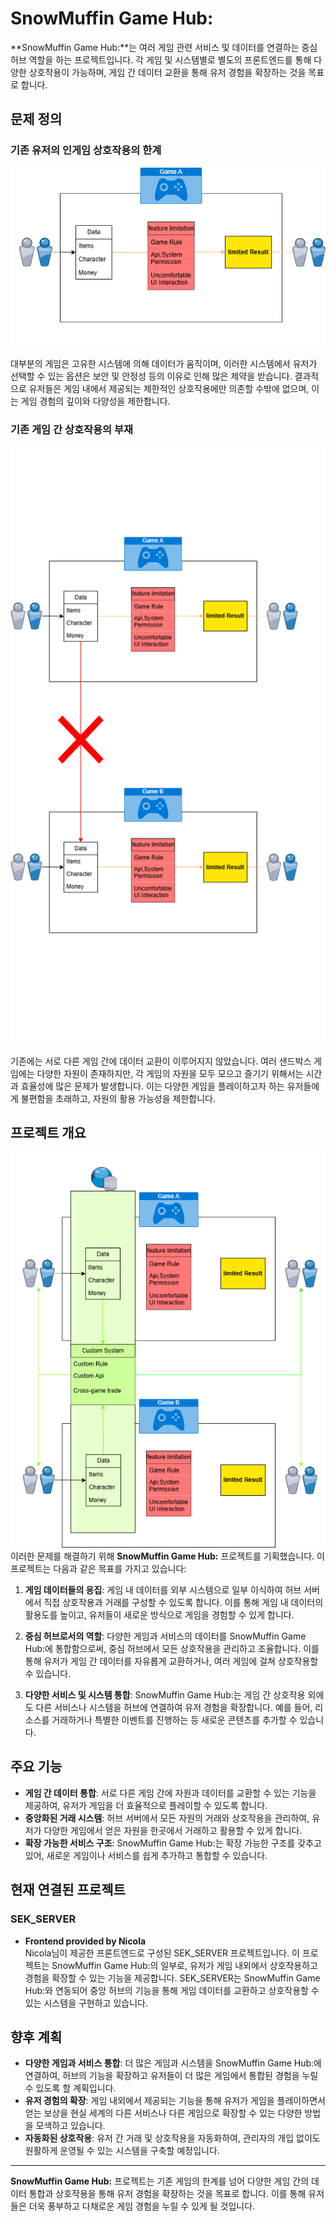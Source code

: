 # SnowMuffin Game Hub:

**SnowMuffin Game Hub:**는 여러 게임 관련 서비스 및 데이터를 연결하는 중심 허브 역할을 하는 프로젝트입니다. 각 게임 및 시스템별로 별도의 프론트엔드를 통해 다양한 상호작용이 가능하며, 게임 간 데이터 교환을 통해 유저 경험을 확장하는 것을 목표로 합니다.

## 문제 정의

### 기존 유저의 인게임 상호작용의 한계
![기존 인게임 상호작용](old1.png)

대부분의 게임은 고유한 시스템에 의해 데이터가 움직이며, 이러한 시스템에서 유저가 선택할 수 있는 옵션은 보안 및 안정성 등의 이유로 인해 많은 제약을 받습니다. 결과적으로 유저들은 게임 내에서 제공되는 제한적인 상호작용에만 의존할 수밖에 없으며, 이는 게임 경험의 깊이와 다양성을 제한합니다.

### 기존 게임 간 상호작용의 부재
![기존 게임간 상호작용](old2.png)

기존에는 서로 다른 게임 간에 데이터 교환이 이루어지지 않았습니다. 여러 샌드박스 게임에는 다양한 자원이 존재하지만, 각 게임의 자원을 모두 모으고 즐기기 위해서는 시간과 효율성에 많은 문제가 발생합니다. 이는 다양한 게임을 플레이하고자 하는 유저들에게 불편함을 초래하고, 자원의 활용 가능성을 제한합니다.

## 프로젝트 개요
![프로젝트 목적](new.png)
이러한 문제를 해결하기 위해 **SnowMuffin Game Hub:** 프로젝트를 기획했습니다. 이 프로젝트는 다음과 같은 목표를 가지고 있습니다:

1. **게임 데이터들의 응집**: 게임 내 데이터를 외부 시스템으로 일부 이식하여 허브 서버에서 직접 상호작용과 거래를 구성할 수 있도록 합니다. 이를 통해 게임 내 데이터의 활용도를 높이고, 유저들이 새로운 방식으로 게임을 경험할 수 있게 합니다.

2. **중심 허브로서의 역할**: 다양한 게임과 서비스의 데이터를 SnowMuffin Game Hub:에 통합함으로써, 중심 허브에서 모든 상호작용을 관리하고 조율합니다. 이를 통해 유저가 게임 간 데이터를 자유롭게 교환하거나, 여러 게임에 걸쳐 상호작용할 수 있습니다.

3. **다양한 서비스 및 시스템 통합**: SnowMuffin Game Hub:는 게임 간 상호작용 외에도 다른 서비스나 시스템을 허브에 연결하여 유저 경험을 확장합니다. 예를 들어, 리소스를 거래하거나 특별한 이벤트를 진행하는 등 새로운 콘텐츠를 추가할 수 있습니다.

## 주요 기능

- **게임 간 데이터 통합**: 서로 다른 게임 간에 자원과 데이터를 교환할 수 있는 기능을 제공하여, 유저가 게임을 더 효율적으로 플레이할 수 있도록 합니다.
- **중앙화된 거래 시스템**: 허브 서버에서 모든 자원의 거래와 상호작용을 관리하여, 유저가 다양한 게임에서 얻은 자원을 한곳에서 거래하고 활용할 수 있게 합니다.
- **확장 가능한 서비스 구조**: SnowMuffin Game Hub:는 확장 가능한 구조를 갖추고 있어, 새로운 게임이나 서비스를 쉽게 추가하고 통합할 수 있습니다.

## 현재 연결된 프로젝트

### SEK_SERVER
- **Frontend provided by Nicola**  
  Nicola님이 제공한 프론트엔드로 구성된 SEK_SERVER 프로젝트입니다. 이 프로젝트는 SnowMuffin Game Hub:의 일부로, 유저가 게임 내외에서 상호작용하고 경험을 확장할 수 있는 기능을 제공합니다. SEK_SERVER는 SnowMuffin Game Hub:와 연동되어 중앙 허브의 기능을 통해 게임 데이터를 교환하고 상호작용할 수 있는 시스템을 구현하고 있습니다.

## 향후 계획

- **다양한 게임과 서비스 통합**: 더 많은 게임과 시스템을 SnowMuffin Game Hub:에 연결하여, 허브의 기능을 확장하고 유저들이 더 많은 게임에서 통합된 경험을 누릴 수 있도록 할 계획입니다.
- **유저 경험의 확장**: 게임 내외에서 제공되는 기능을 통해 유저가 게임을 플레이하면서 얻는 보상을 현실 세계의 다른 서비스나 다른 게임으로 확장할 수 있는 다양한 방법을 모색하고 있습니다.
- **자동화된 상호작용**: 유저 간 거래 및 상호작용을 자동화하여, 관리자의 개입 없이도 원활하게 운영될 수 있는 시스템을 구축할 예정입니다.

---

**SnowMuffin Game Hub:** 프로젝트는 기존 게임의 한계를 넘어 다양한 게임 간의 데이터 통합과 상호작용을 통해 유저 경험을 확장하는 것을 목표로 합니다. 이를 통해 유저들은 더욱 풍부하고 다채로운 게임 경험을 누릴 수 있게 될 것입니다.

